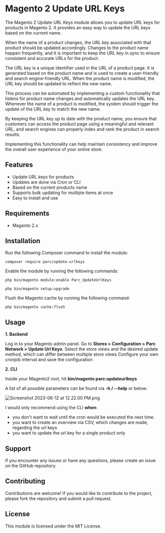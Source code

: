 # Magento 2 Update URL Keys

The Magento 2 Update URL Keys module allows you to update URL keys for products in Magento 2. It provides an easy way to update the URL keys based on the current name.

When the name of a product changes, the URL key associated with that product should be updated accordingly. Changes to the product name happen frequently, and it is important to keep the URL key in sync to ensure consistent and accurate URLs for the product.

The URL key is a unique identifier used in the URL of a product page. It is generated based on the product name and is used to create a user-friendly and search engine-friendly URL. When the product name is modified, the URL key should be updated to reflect the new name.

This process can be automated by implementing a custom functionality that listens for product name changes and automatically updates the URL key. Whenever the name of a product is modified, the system should trigger the update of the URL key to match the new name.

By keeping the URL key up to date with the product name, you ensure that customers can access the product page using a meaningful and relevant URL, and search engines can properly index and rank the product in search results.

Implementing this functionality can help maintain consistency and improve the overall user experience of your online store.

## Features

- Update URL keys for products
- Updates are done via Cron or CLI
- Based on the current products name
- Supports bulk updating for multiple items at once
- Easy to install and use

## Requirements

- Magento 2.x

## Installation

Run the following Composer command to install the module:

```shell
composer require parc/update-urlkeys
```
Enable the module by running the following commands:

```shell
php bin/magento module:enable Parc_UpdateUrlKeys

php bin/magento setup:upgrade
```
Flush the Magento cache by running the following command:

```shell
php bin/magento cache:flush
```

## Usage

**1. Backend**

Log in to your Magento admin panel.
Go to **Stores > Configuration > Parc Network > Update Url Keys**.
Select the store views and the desired update method, 
which can differ between multiple store views
Configure your own cronjob interval and save the configuration


**2. CLI**
    
Inside your Magento2 root, hit **bin/magento parc:updateurlkeys**

A list of all possible parameters can be found via **-h / --help** or below:

![Screenshot 2023-06-12 at 12.22.00 PM.png](..%2F..%2F..%2F..%2F..%2F..%2FDesktop%2FScreenshot%202023-06-12%20at%2012.22.00%20PM.png)

I would only recommend using the CLI **when**:
- you don't want to wait until the cron would be executed the next time.
- you want to create an overview via CSV, which changes are made, regarding the url keys
- you want to update the url key for a single product only

## Support
If you encounter any issues or have any questions, please create an issue on the GitHub repository.

## Contributing
Contributions are welcome! If you would like to contribute to the project, please fork the repository and submit a pull request.

## License
This module is licensed under the MIT License.
